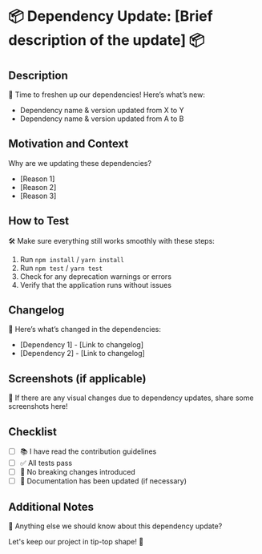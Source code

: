 # 📦 Dependency Update: [Brief description of the update] 📦

## Description
🔄 Time to freshen up our dependencies! Here’s what’s new:
- Dependency name & version updated from X to Y
- Dependency name & version updated from A to B

## Motivation and Context
Why are we updating these dependencies? 
- [Reason 1]
- [Reason 2]
- [Reason 3]

## How to Test
🛠️ Make sure everything still works smoothly with these steps:
1. Run `npm install` / `yarn install`
2. Run `npm test` / `yarn test`
3. Check for any deprecation warnings or errors
4. Verify that the application runs without issues

## Changelog
📝 Here’s what’s changed in the dependencies:
- [Dependency 1] - [Link to changelog]
- [Dependency 2] - [Link to changelog]

## Screenshots (if applicable)
📸 If there are any visual changes due to dependency updates, share some screenshots here!

## Checklist
- [ ] 📚 I have read the contribution guidelines
- [ ] ✅ All tests pass
- [ ] 🚀 No breaking changes introduced
- [ ] 📖 Documentation has been updated (if necessary)

## Additional Notes
💬 Anything else we should know about this dependency update?

Let's keep our project in tip-top shape! 🌟